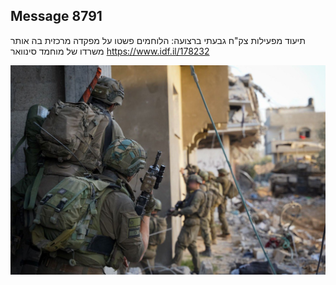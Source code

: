 ## Message 8791

תיעוד מפעילות צק"ח גבעתי ברצועה:
הלוחמים פשטו על מפקדה מרכזית בה אותר משרדו של מוחמד סינוואר
https://www.idf.il/178232

![Photo](8791/8791_photo.jpg)
